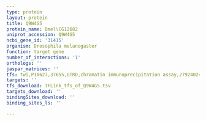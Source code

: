```yaml
---
type: protein
layout: protein
title: Q9W4G5
protein_name: Dmel\CG12682
uniprot_accession: Q9W4G5
ncbi_gene_id: '31415'
organism: Drosophila melanogaster
function: target gene
number_of_interactions: '1'
orthologs: ''
jaspar_matrices: ''
tfs: twi,P10627,37655,GTRD,chromatin immunoprecipitation assay,27924024%5Buid%5D,No
targets: ''
tfs_download: TFLink_tfs_of_Q9W4G5.tsv
targets_download: ''
bindingSites_download: ''
binding_sites_ls: ''

---
```

